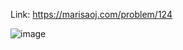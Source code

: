 Link: https://marisaoj.com/problem/124

![image](https://github.com/user-attachments/assets/b8e67013-2b16-4359-a56b-e6850f76dec7)
